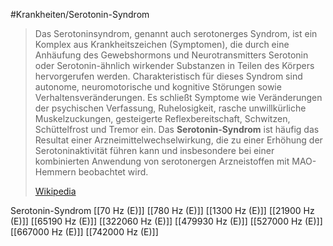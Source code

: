 #Krankheiten/Serotonin-Syndrom

> Das Serotoninsyndrom, genannt auch serotonerges Syndrom, ist ein Komplex aus Krankheitszeichen (Symptomen), die durch eine Anhäufung des Gewebshormons und Neurotransmitters Serotonin oder Serotonin-ähnlich wirkender Substanzen in Teilen des Körpers hervorgerufen werden. Charakteristisch für dieses Syndrom sind autonome, neuromotorische und kognitive Störungen sowie Verhaltensveränderungen. Es schließt Symptome wie Veränderungen der psychischen Verfassung, Ruhelosigkeit, rasche unwillkürliche Muskelzuckungen, gesteigerte Reflexbereitschaft, Schwitzen, Schüttelfrost und Tremor ein. Das **Serotonin-Syndrom** ist häufig das Resultat einer Arzneimittelwechselwirkung, die zu einer Erhöhung der Serotoninaktivität führen kann und insbesondere bei einer kombinierten Anwendung von serotonergen Arzneistoffen mit MAO-Hemmern beobachtet wird.
>
> [Wikipedia](https://de.wikipedia.org/wiki/Serotoninsyndrom)

Serotonin-Syndrom
[[70 Hz (E)]]
[[780 Hz (E)]]
[[1300 Hz (E)]]
[[21900 Hz (E)]]
[[65190 Hz (E)]]
[[322060 Hz (E)]]
[[479930 Hz (E)]]
[[527000 Hz (E)]]
[[667000 Hz (E)]]
[[742000 Hz (E)]]